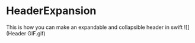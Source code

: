 # HeaderExpansion
This is how you can make an expandable and collapsible header in swift 
![](Header GIF.gif)
